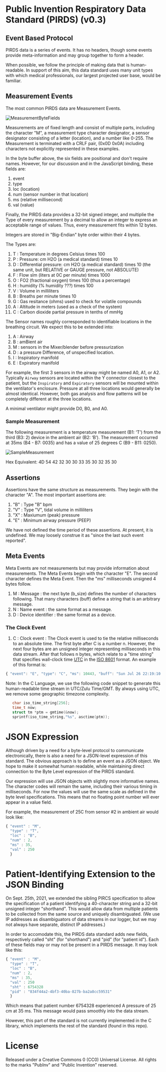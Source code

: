# Public Invention Respiratory Data Standard (PIRDS) (v0.3)

## Event Based Protocol

PIRDS data is a series of events. It has no headers, though some events provide meta-information and may group
together to form a header.

When  possible, we follow the principle of making data that is human-readable. In support of this aim, this data standard uses many unit types with which medical professionals, our largest projected user base, would be familiar. 

## Measurement Events

The most common PIRDS data are Measurement Events.

![MeasurementByteFields](https://github.com/PubInv/respiration-data-standard/blob/master/images/measurement_fields.png)

Measurements are of fixed length and consist of multiple parts, including the character "M", a measurement type character designator, a sensor designator consisting of a letter (location), and a number like 0-255. The Measurement is terminated with a CRLF pair, (0x0D 0x0A) including characters not explicitly represented in these examples.

In the byte buffer above, the six fields are positional and don't require names. However, for our discussion and in
the JavaScript binding, these fields are:

1. event
2. type
3. loc (location)
4. num (sensor number in that location)
5. ms (relative millisecond)
6. val (value)

Finally, the PIRDS data provides a 32-bit signed integer, and multiplie the Type of every measurement by a decimal to allow an integer to express an
acceptable range of values. Thus, every measurement fits within 12 bytes.

Integers are stored in "Big-Endian" byte order within their 4 bytes.

The Types are:

1. T : Temperature in degrees Celsius times 100
2. P : Pressure: cm H2O (a medical standard) times 10
2. D : Differential pressure: cm H2O (a medical standard) times 10 (the same unit, but RELATIVE or GAUGE pressure, not ABSOLUTE)
3. F : Flow slm (liters at 0C per minute) times 1000
4. O : FO2 (fractional oxygen) times 100 (thus a percentage)
5. H : humidity (% humidity ???) times 100
6. V : Volume in milliliters
7. B : Breaths per minute times 10
8. G : Gas resitance (ohms) used to check for volatile compounds
8. A : Altitude in meters (used as a check of the system)
9. C : Carbon dioxide partial pressure in tenths of mmHg

The Sensor names roughly corresponded to identifiable locations in the breathing circuit.
We expect this to be extended into:

1. A : Airway
2. B : amBient air
3. M : sensors in the Mixer/blender before pressurization
4. D : a pressure Difference, of unspecified location.
5. I : Inspiratory manifold
6. E : Expiratory manifold

For example, the first 3 sensors in the airway might be named A0, A1, or A2. Typically `Airway` sensors
are located within the Y connector closest to the patient, but the `Inspiratory` and `Expiratory`
sensors will be mounted within the ventilator's enclosure. Pressure at all three locations would generally
be almost identical. However, both gas analysis and flow patterns will be completely different at the three
locations.

A minimal ventilator might provide D0, B0, and A0.


### Sample Measurement

The following measurement is a temperature measurement (B1: ‘T’) from the third (B3: 2) device in the ambient air (B2: ‘B’). The measurement occurred at 35ms (B4 - B7: 0035) and has a value of 25 degrees C (B9 - B11: 0250).

![SampleMeasurement](https://github.com/PubInv/respiration-data-standard/blob/master/images/sample_measurement.png)

Hex Equivalent: 4D 54 42 32 30 30 33 35 30 32 35 30


## Assertions

Assertions have the same structure as measurements. They begin with the character "A".
The most important assertions are:

1. "B" : Type "B" bpm
2. "V" : Type "V", tidal volume in milliliters
3. "X" : Maxiumum (peak) pressure
4. "E" : Minimum airway pressure (PEEP)

We have not defined the time period of these assertions. At present, it is undefined.
We may loosely construe it as "since the last such event reported". <!-- Lauria, should we add a second field
to represent the start of the time period of the assertion? -->

## Meta Events

Meta Events are not measurements but may provide information about measurements. The Meta Events begin with the character "E". The second character defines the Meta Event. Then the "ms" milliseconds unsigned 4 bytes follow.

1. M : Message : the next byte (b_size) defines the number of characters following. That
many characters (buff) define a string that is an arbitrary message.
2. N : Name event : the same format as a message.
3. D : Device identifier : the same format as a device.

### The Clock Event
1. C : Clock event : The Clock event is used to tie the relative milliseconds
to an absolute time. The first byte after C is a number n. However, the next
four bytes are an unsigned integer representing milliseconds in this data stream.
After that follows n bytes, which relate to a "time string" that specifies wall-clock time
[UTC](https://en.wikipedia.org/wiki/Coordinated_Universal_Time) in the [ISO 8601](https://en.wikipedia.org/wiki/ISO_8601) format.
An example of this format is:
```JavaScript
{ "event": "E", "type": "C", "ms": 10443, "buff": "Sun Jul 26 22:19:10 2020" },
```

Note: In the C Language, we use the following code snippet to generate this human-readable time stream in UTC/Zulu Time/GMT. By always
using UTC, we remove some geographic timezone complexity.

```C
   char iso_time_string[256];
   time_t now;
   struct tm *ptm = gmtime(&now);
   sprintf(iso_time_string,"%s", asctime(ptm));
```

# JSON Expression

Although driven by a need for a byte-level protocol to communicate electronically, there is
also a need for a JSON-level expression of this standard. The obvious approach is to define
an event as a JSON object. We hope to make it somewhat human readable, while maintaining
direct connection to the Byte Level expression of the PIRDS standard.

Our expression will use JSON objects with slightly more informative names. The character
codes will remain the same, including their various timing in milliseconds. For now the values will use the same
scale as defined in the byte level specifications. This means that no floating point number will ever appear in a value field.

For example, the measurement of 25C from sensor #2 in ambient air would look like:

```JavaScript
{ "event" : "M",
  "type" : "T",
  "loc" : "B",
  "num" : 2,
  "ms" : 35,
  "val" : 250
  }
```

# Patient-Identifying Extension to the JSON Binding

On Sept. 25th, 2021, we extended the sibling PIRCS specification to allow the specification
of a patient identifying a 40-character string and a 32-bit unsigned integer "shorthand".
This would allow data from multiple patients to be collected from the same source and uniquely disambiguated. 
(We use IP
addresses as disambiguators of data streams in our logger, but we may not always have
separate, distinct IP addresses.)

In order to accomodate this, the PIRDS data standard adds new fields, respectively called "sht" (for "shorthand")
and "pid" (for "patient id"). Each of these fields
may or may not be present in a PIRDS message. It may look like this:

```JavaScript
{ "event" : "M",
  "type" : "T",
  "loc" : "B",
  "num" : 2,
  "ms" : 35,
  "val" : 250
  "sht" : 6754328
  "pid" : "834f44a2-4bf3-40ba-827b-ba2a8cc59531"
  }
```
Which means that patient number 6754328 experienced A pressure of 25 cm at 35 ms. This message would pass smoothly into the data stream.

However, this part of the standard is not currently implemented in the C library,
which implements the rest of the standard (found in this repo).


# License

Released under a Creative Commons 0 (CC0) Universal License. All rights to the marks "PubInv" and "Public Invention" reserved.
